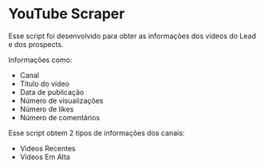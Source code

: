 # YouTube Scraper


Esse script foi desenvolvido para obter as informações dos vídeos do Lead e dos prospects.

Informações como:
- Canal
- Título do vídeo
- Data de publicação
- Número de visualizações
- Número de likes
- Número de comentários

Esse script obtem 2 tipos de informações dos canais:
- Videos Recentes
- Vídeos Em Alta